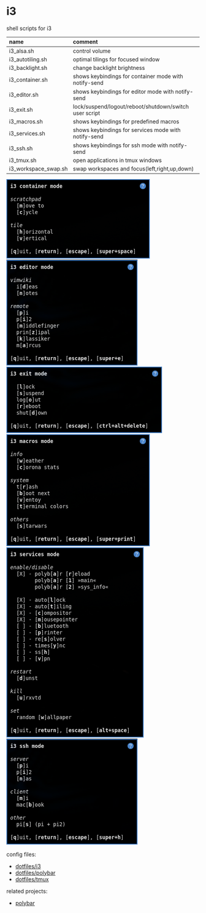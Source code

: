 # i3

shell scripts for i3

| name                 | comment                                                |
| :------------------- | :----------------------------------------------------- |
| i3_alsa.sh           | control volume                                         |
| i3_autotiling.sh     | optimal tilings for focused window                     |
| i3_backlight.sh      | change backlight brightness                            |
| i3_container.sh      | shows keybindings for container mode with notify-send  |
| i3_editor.sh         | shows keybindings for editor mode with notify-send     |
| i3_exit.sh           | lock/suspend/logout/reboot/shutdown/switch user script |
| i3_macros.sh         | shows keybindings for predefined macros                |
| i3_services.sh       | shows keybindings for services mode with notify-send   |
| i3_ssh.sh            | shows keybindings for ssh mode with notify-send        |
| i3_tmux.sh           | open applications in tmux windows                      |
| i3_workspace_swap.sh | swap workspaces and focus(left,right,up,down)          |

![screenshot container mode](screenshot_container.png)
![screenshot editor mode](screenshot_editor.png)
![screenshot exit mode](screenshot_exit.png)
![screenshot macros mode](screenshot_macros.png)
![screenshot services mode](screenshot_services.png)
![screenshot ssh mode](screenshot_ssh.png)

config files:

- [dotfiles/i3](https://github.com/mrdotx/dotfiles/tree/master/.config/i3)
- [dotfiles/polybar](https://github.com/mrdotx/dotfiles/tree/master/.config/polybar)
- [dotfiles/tmux](https://github.com/mrdotx/dotfiles/tree/master/.config/tmux)

related projects:

- [polybar](https://github.com/mrdotx/polybar)
